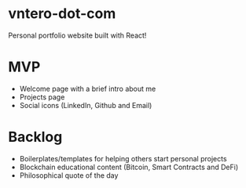 # vntero-dot-com
Personal portfolio website built with React! 

# MVP
- Welcome page with a brief intro about me
- Projects page
- Social icons (LinkedIn, Github and Email)

# Backlog
- Boilerplates/templates for helping others start personal projects
- Blockchain educational content (Bitcoin, Smart Contracts and DeFi)
- Philosophical quote of the day
